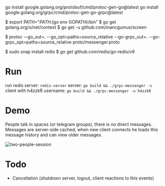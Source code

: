 go install google.golang.org/protobuf/cmd/protoc-gen-go@latest
go install google.golang.org/grpc/cmd/protoc-gen-go-grpc@latest

$ export PATH="$PATH:$(go env GOPATH)/bin"
$ go get golang.org/x/net/context
$ go get -u github.com/inancgumus/screen

$ protoc --go_out=. --go_opt=paths=source_relative --go-grpc_out=. --go-grpc_opt=paths=source_relative proto/messenger.proto

$ sudo snap install redis
$ go get github.com/redis/go-redis/v9

# Run
run redis server: `redis-server`
server: `go build && ./grpc-messenger -s  `
client with h4zzkR username: `go build && ./grpc-messenger -u h4zzkR`

# Demo

People talk in spaces (or telegram groups), there is no direct messages.
Messages are server-side cached, when new client connects he loads this message history and can view older messages.

![two-people-session](https://lh3.googleusercontent.com/pw/AMWts8DOruQBrr2YttzHXzIlaqLvfxugsAOaq9XnmpayfGB1tlnPZeM5vixDWExeIRqlS09faq-C-eHzFm_iP1ZpDCglWykz22EN1GlcVELrKP-vCHK76gqn0gCNfpBZ52F7kbkw7ssnvF2A_4VCosSTzzGO=w1280-h313-s-no?authuser=0)

# Todo
- Cancellation (shutdown server, logout, client reactions to this events)
